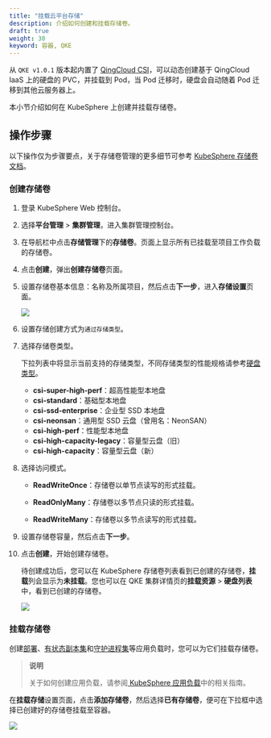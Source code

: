 ```yaml
---
title: "挂载云平台存储"
description: 介绍如何创建和挂载存储卷。
draft: true
weight: 30
keyword: 容器, QKE
---
```


从 `QKE v1.0.1` 版本起内置了 [QingCloud CSI](https://github.com/yunify/qingcloud-csi)，可以动态创建基于 QingCloud IaaS 上的硬盘的 PVC，并挂载到 Pod，当 Pod 迁移时，硬盘会自动随着 Pod 迁移到其他云服务器上。

本小节介绍如何在 KubeSphere 上创建并挂载存储卷。

## 操作步骤

以下操作仅为步骤要点，关于存储卷管理的更多细节可参考 [KubeSphere 存储卷文档](https://kubesphere.com.cn/docs/project-user-guide/storage/volumes/)。

### 创建存储卷

1. 登录 KubeSphere Web 控制台。

1. 选择**平台管理** > **集群管理**，进入集群管理控制台。

2. 在导航栏中点击**存储管理**下的**存储卷**。页面上显示所有已挂载至项目工作负载的存储卷。

3. 点击**创建**，弹出**创建存储卷**页面。

3. 设置存储卷基本信息：名称及所属项目，然后点击**下一步**，进入**存储设置**页面。

   ![](../../../_images/ks_volume_1.png)
   
6. 设置存储创建方式为`通过存储类型`。

7. 选择存储卷类型。

   下拉列表中将显示当前支持的存储类型，不同存储类型的性能规格请参考[硬盘类型](/storage/disk/intro/introduction/#硬盘类型)。

   - **csi-super-high-perf**：超高性能型本地盘
   - **csi-standard**：基础型本地盘
   - **csi-ssd-enterprise**：企业型 SSD 本地盘
   - **csi-neonsan**：通用型 SSD 云盘（曾用名：NeonSAN）
   - **csi-high-perf**：性能型本地盘
   - **csi-high-capacity-legacy**：容量型云盘（旧）
   - **csi-high-capacity**：容量型云盘（新）

7. 选择访问模式。

   - **ReadWriteOnce**：存储卷以单节点读写的形式挂载。

   - **ReadOnlyMany**：存储卷以多节点只读的形式挂载。

   - **ReadWriteMany**：存储卷以多节点读写的形式挂载。

8. 设置存储卷容量，然后点击**下一步**。

9. 点击**创建**，开始创建存储卷。

   待创建成功后，您可以在 KubeSphere 存储卷列表看到已创建的存储卷，**挂载**列会显示为**未挂载**。您也可以在 QKE 集群详情页的**挂载资源** > **硬盘列表**中，看到已创建的存储卷。

   ![](../../../_images/mount_resource_disk.png)

### 挂载存储卷

创建[部署](https://kubesphere.com.cn/docs/project-user-guide/application-workloads/deployments/)、[有状态副本集](https://kubesphere.com.cn/docs/project-user-guide/application-workloads/statefulsets/)和[守护进程集](https://kubesphere.com.cn/docs/project-user-guide/application-workloads/daemonsets/)等应用负载时，您可以为它们挂载存储卷。

> **说明**
>
> 关于如何创建应用负载，请参阅[ KubeSphere 应用负载](https://kubesphere.com.cn/docs/project-user-guide/application-workloads/deployments/)中的相关指南。

在**挂载存储**设置页面，点击**添加存储卷**，然后选择**已有存储卷**，便可在下拉框中选择已创建好的存储卷挂载至容器。

![](../../../_images/ks_volume_2.png)

